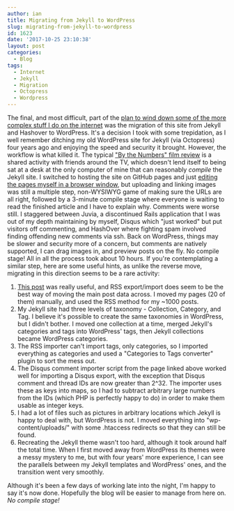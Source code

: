 ```yaml
---
author: ian
title: Migrating from Jekyll to WordPress
slug: migrating-from-jekyll-to-wordpress
id: 1623
date: '2017-10-25 23:10:38'
layout: post
categories:
  - Blog
tags:
  - Internet
  - Jekyll
  - Migration
  - Octopress
  - Wordpress
---
```


The final, and most difficult, part of the [plan to wind down some of the more complex stuff I do on the internet](https://ianrenton.com/blog/planning-the-wind-down/) was the migration of this site from Jekyll and Hashover to WordPress. It's a decision I took with some trepidation, as I well remember ditching my old WordPress site for Jekyll (via Octopress) four years ago and enjoying the speed and security it brought. However, the workflow is what killed it. The typical ["By the Numbers" film review](https://ianrenton.com/filmreviews/) is a shared activity with friends around the TV, which doesn't lend itself to being sat at a desk at the only computer of mine that can reasonably _compile_ the Jekyll site. I switched to hosting the site on GitHub pages and just [editing the pages myself in a browser window](https://ianrenton.com/blog/how-i-blog-now/), but uploading and linking images was still a multiple step, non-WYSIWYG game of making sure the URLs are all right, followed by a 3-minute compile stage where everyone is waiting to read the finished article and I have to explain why. Comments were worse still. I staggered between Juvia, a discontinued Rails application that I was out of my depth maintaining by myself, Disqus which "just worked" but put visitors off commenting, and HashOver where fighting spam involved finding offending new comments via ssh. Back on WordPress, things may be slower and security more of a concern, but comments are natively supported, I can drag images in, and preview posts on the fly. No compile stage! All in all the process took about 10 hours. If you're contemplating a similar step, here are some useful hints, as unlike the reverse move, migrating in this direction seems to be a rare activity:

1.  [This post](http://davidlynch.org/blog/2016/01/migrating-from-jekyll-to-wordpress/) was really useful, and RSS export/import does seem to be the best way of moving the main post data across. I moved my pages (20 of them) manually, and used the RSS method for my ~1000 posts.
2.  My Jekyll site had three levels of taxonomy - Collection, Category, and Tag. I believe it's possible to create the same taxonomies in WordPress, but I didn't bother. I moved one collection at a time, merged Jekyll's categories and tags into WordPress' tags, then Jekyll collections became WordPress categories.
3.  The RSS importer can't import tags, only categories, so I imported everything as categories and used a "Categories to Tags converter" plugin to sort the mess out.
4.  The Disqus comment importer script from the page linked above worked well for importing a Disqus export, with the exception that Disqus comment and thread IDs are now greater than 2^32\. The importer uses these as keys into maps, so I had to subtract arbitrary large numbers from the IDs (which PHP is perfectly happy to do) in order to make them usable as integer keys.
5.  I had a lot of files such as pictures in arbitrary locations which Jekyll is happy to deal with, but WordPress is not. I moved everything into "wp-content/uploads/" with some .htaccess redirects so that they can still be found.
6.  Recreating the Jekyll theme wasn't too hard, although it took around half the total time. When I first moved away from WordPress its themes were a messy mystery to me, but with four years' more experience, I can see the parallels between my Jekyll templates and WordPress' ones, and the transition went very smoothly.

Although it's been a few days of working late into the night, I'm happy to say it's now done. Hopefully the blog will be easier to manage from here on. _No compile stage!_
